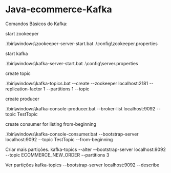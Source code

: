 # Java-ecommerce-Kafka

Comandos Básicos do Kafka:

start zookeeper

.\bin\windows\zookeeper-server-start.bat .\config\zookeeper.properties

start kafka

.\bin\windows\kafka-server-start.bat .\config\server.properties

create topic

.\bin\windows\kafka-topics.bat --create --zookeeper localhost:2181 --replication-factor 1 --partitions 1 --topic

create producer

.\bin\windows\kafka-console-producer.bat --broker-list localhost:9092 --topic TestTopic

create consumer for listing from-beginning

.\bin\windows\kafka-console-consumer.bat --bootstrap-server localhost:9092 --topic TestTopic --from-beginning

Criar mais partições.
kafka-topics --alter --bootstrap-server localhost:9092 --topic ECOMMERCE_NEW_ORDER --partitions 3

Ver partições
kafka-topics --bootstrap-server localhost:9092 --describe
